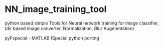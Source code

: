 # NN_image_training_tool
python based simple Tools for Neural network training for image classifier, (dir based image converter, Normalization, Blur Augmentation)


pyFspecial - MATLAB fSpecial python porting
